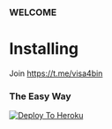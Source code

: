 ### WELCOME
# Installing
Join https://t.me/visa4bin 
### The Easy Way

[![Deploy To Heroku](https://www.herokucdn.com/deploy/button.svg)](https://heroku.com/deploy)
